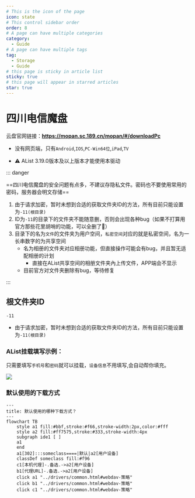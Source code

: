```yaml
---
# This is the icon of the page
icon: state
# This control sidebar order
order: 8
# A page can have multiple categories
category:
  - Guide
# A page can have multiple tags
tag:
  - Storage
  - Guide
# this page is sticky in article list
sticky: true
# this page will appear in starred articles
star: true
---
```


# 四川电信魔盘

云盘官网链接：**https://mopan.sc.189.cn/mopan/#/downloadPc**

- 没有网页端，只有`Android`,`IOS`,`PC-Win64位`,`iPad`,`TV`

- :warning: AList 3.19.0版本及以上版本才能使用本驱动



::: danger

==四川电信魔盘的安全问题有点多，不建议存隐私文件。密码也不要使用常用的密码，服务器会明文存储==

1. 由于请求加密，暂时未想到合适的获取文件夹ID的方法，所有目前只能设置为`-11(根目录)`
2. ID为`-11`的目录下的文件夹不能随意删，否则会出现各种bug（如果不打算用官方那些花里胡哨的功能，可以全删了🤔）
3. 目录下的名为`文件`的文件夹为用户空间，`私密空间`对应的就是私密空间，名为一长串数字的为共享空间
   - 名为相册的文件夹对应相册功能，但直接操作可能会有bug，并且暂无适配相册的计划
     - 直接在AList共享空间的相册文件夹內上传文件，APP端会不显示
   - 目前官方对文件夹删除有bug，等待修复

:::



## **根文件夹ID**

`-11`

- 由于请求加密，暂时未想到合适的获取文件夹ID的方法，所有目前只能设置为`-11(根目录)`



### **AList挂载填写示例：**

只需要填写`手机号`和`密码`就可以挂载，`设备信息`不用填写,会自动帮你填充。

![](/img/drivers/mopan/add-mopan.png)



### **默认使用的下载方式**

```mermaid
---
title: 默认使用的哪种下载方式？
---
flowchart TB
    style a1 fill:#bbf,stroke:#f66,stroke-width:2px,color:#fff
    style a2 fill:#ff7575,stroke:#333,stroke-width:4px
    subgraph ide1 [ ]
    a1
    end
    a1[302]:::someclass====|默认|a2[用户设备]
    classDef someclass fill:#f96
    c1[本机代理]-.备选.->a2[用户设备]
    b1[代理URL]-.备选.->a2[用户设备]
    click a1 "../drivers/common.html#webdav-策略"
    click b1 "../drivers/common.html#webdav-策略"
    click c1 "../drivers/common.html#webdav-策略"
```
